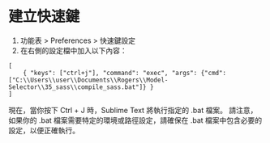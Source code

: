 # 建立快速鍵

1. 功能表 > Preferences > 快速鍵設定
2. 在右側的設定檔中加入以下內容：

```
[
    { "keys": ["ctrl+j"], "command": "exec", "args": {"cmd": ["C:\\Users\\user\\Documents\\Rogers\\Model-Selector\\35_sass\\compile_sass.bat"]} }
]
```

現在，當你按下 Ctrl + J 時，Sublime Text 將執行指定的 .bat 檔案。
請注意，如果你的 .bat 檔案需要特定的環境或路徑設定，請確保在 .bat 檔案中包含必要的設定，以便正確執行。
